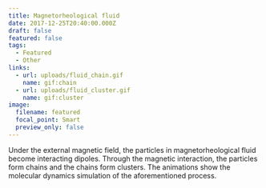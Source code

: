```yaml
---
title: Magnetorheological fluid
date: 2017-12-25T20:40:00.000Z
draft: false
featured: false
tags:
  - Featured
  - Other
links:
  - url: uploads/fluid_chain.gif
    name: gif:chain
  - url: uploads/fluid_cluster.gif
    name: gif:cluster
image:
  filename: featured
  focal_point: Smart
  preview_only: false
---
```

Under the external magnetic field, the particles in magnetorheological fluid become interacting dipoles. Through the magnetic interaction, the particles form chains and the chains form clusters. The animations show the molecular dynamics simulation of the aforementioned process.
